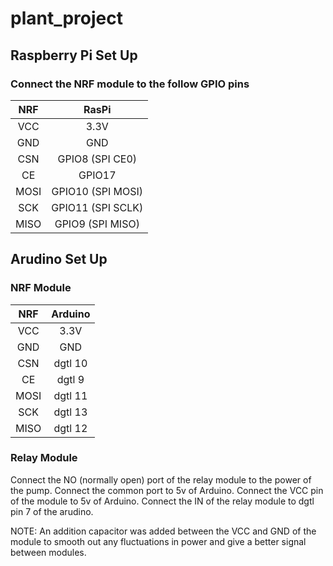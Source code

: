 # plant_project

## Raspberry Pi Set Up

### Connect the NRF module to the follow GPIO pins

 |  NRF |  RasPi               |
 |:----:|:--------------------:|
 | VCC  |   3.3V               |        
 | GND  |   GND                |
 | CSN  |   GPIO8  (SPI CE0)   |      
 | CE   |   GPIO17             |
 | MOSI |   GPIO10 (SPI MOSI)  |
 | SCK  |   GPIO11 (SPI SCLK)  |
 | MISO |   GPIO9  (SPI MISO)  |

## Arudino Set Up

### NRF Module

 |  NRF |  Arduino   |
 |:----:|:----------:|
 | VCC  |   3.3V     |        
 | GND  |   GND      |
 | CSN  |   dgtl 10  |      
 | CE   |   dgtl 9   |
 | MOSI |   dgtl 11  |
 | SCK  |   dgtl 13  |
 | MISO |   dgtl 12  |

### Relay Module

Connect the NO (normally open) port of the relay module to the power of the pump.  Connect the common port to 5v of Arduino.  Connect the VCC pin of the module to 5v of Arduino.  Connect the IN of the relay module to dgtl pin 7 of the arudino.  

NOTE: An addition capacitor was added between the VCC and GND of the module to smooth out any fluctuations in power and give a better signal between modules.
